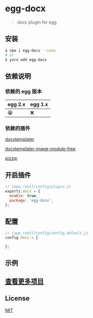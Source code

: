 # egg-docx

> docx plugin for egg
## 安装

```bash
$ npm i egg-docx --save
# or
$ yarn add egg-docx
```

## 依赖说明

### 依赖的 egg 版本

egg 2.x | egg 1.x
--- | ---
😁 | ❌

### 依赖的插件

[docxtemplater](https://github.com/open-xml-templating/docxtemplater)

[docxtemplater-image-module-free](https://github.com/evilc0des/docxtemplater-image-module-free)

[pizzip](https://github.com/open-xml-templating/pizzip)

## 开启插件

```js
// {app_root}/config/plugin.js
exports.docx = {
  enable: true,
  package: 'egg-docx',
};
```

## 配置

```js
// {app_root}/config/config.default.js
config.docx = {

};
```

## 示例

## [查看更多项目](https://www.undsky.com)

## License

[MIT](LICENSE)